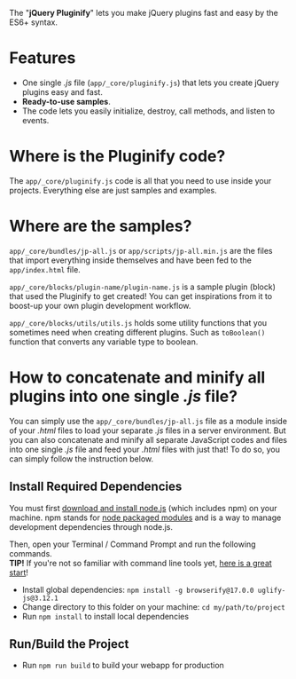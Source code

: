 The "**jQuery Pluginify**" lets you make jQuery plugins fast and easy by the ES6+ syntax.




# Features

- One single *.js* file (`app/_core/pluginify.js`) that lets you create jQuery plugins easy and fast.
- **Ready-to-use samples**.
- The code lets you easily initialize, destroy, call methods, and listen to events.




# Where is the Pluginify code?

The `app/_core/pluginify.js` code is all that you need to use inside your projects. Everything else are just samples and examples.




# Where are the samples?

`app/_core/bundles/jp-all.js` or `app/scripts/jp-all.min.js` are the files that import everything inside themselves and have been fed to the `app/index.html` file.

`app/_core/blocks/plugin-name/plugin-name.js` is a sample plugin (block) that used the Pluginify to get created! You can get inspirations from it to boost-up your own plugin development workflow.

`app/_core/blocks/utils/utils.js` holds some utility functions that you sometimes need when creating different plugins. Such as `toBoolean()` function that converts any variable type to boolean.




# How to concatenate and minify all plugins into one single *.js* file?

You can simply use the `app/_core/bundles/jp-all.js` file as a module inside of your *.html* files to load your separate *.js* files in a server environment. But you can also concatenate and minify all separate JavaScript codes and files into one single *.js* file and feed your *.html* files with just that! To do so, you can simply follow the instruction below.


## Install Required Dependencies

You must first [download and install node.js](https://nodejs.org/download/) (which includes npm) on your machine. npm stands for [node packaged modules](https://www.npmjs.com/) and is a way to manage development dependencies through node.js.

Then, open your Terminal / Command Prompt and run the following commands.  
**TIP!** If you're not so familiar with command line tools yet, [here is a great start](http://webdesign.tutsplus.com/series/the-command-line-for-web-design--cms-777)!


- Install global dependencies: `npm install -g browserify@17.0.0 uglify-js@3.12.1`
- Change directory to this folder on your machine: `cd my/path/to/project`
- Run `npm install` to install local dependencies


## Run/Build the Project

- Run `npm run build` to build your webapp for production
